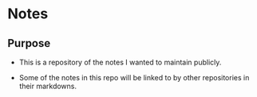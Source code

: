 # Notes

## Purpose

- This is a repository of the notes I wanted to maintain publicly.

- Some of the notes in this repo will be linked to by other repositories in their markdowns.




